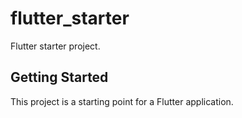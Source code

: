 # flutter_starter

Flutter starter project.

## Getting Started

This project is a starting point for a Flutter application.

